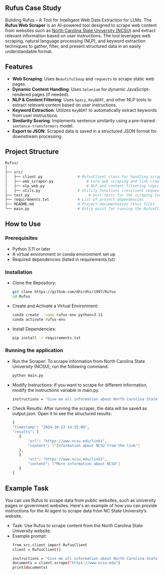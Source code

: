 ## Rufus Case Study
Building Rufus – A Tool for Intelligent Web Data Extraction for LLMs.
The **Rufus Web Scraper** is an AI-powered tool designed to scrape web content from websites such as [North Carolina State University (NCSU)](https://www.ncsu.edu/) and extract relevant information based on user instructions. The tool leverages web scraping, natural language processing (NLP), and keyword extraction techniques to gather, filter, and present structured data in an easily understandable format.

## Features

- **Web Scraping**: Uses `BeautifulSoup` and `requests` to scrape static web pages.
- **Dynamic Content Handling**: Uses `Selenium` for dynamic JavaScript-rendered pages (if needed).
- **NLP & Content Filtering**: Uses `Spacy`, `KeyBERT`, and other NLP tools to extract relevant content based on user instructions.
- **Keyword Extraction**: Utilizes `KeyBERT` to automatically extract keywords from user instructions.
- **Similarity Scoring**: Implements sentence similarity using a pre-trained `sentence-transformers` model.
- **Export to JSON**: Scraped data is saved in a structured JSON format for downstream processing.

## Project Structure

```bash
Rufus/
│
├── src/
│   ├── client.py                # RufusClient class for handling scraping logic
│   ├── web_scraper.py               # Core web scraping and link crawling logic
│   ├── nlp_web.py                   # NLP and content filtering logic
│   ├── utils.py                 # Utility functions (resilient requests, save to JSON, etc.)
├── test.py                           # Unit tests for the scraping functions
├── requirements.txt             # List of project dependencies
├── README.md                    # Project documentation (this file)
└── main.py                      # Entry point for running the RufusClient

```

## How to Use
### Prerequisites
- Python 3.11 or later
- A virtual environment or conda environment set up
- Required dependencies (listed in requirements.txt)

### Installation
-  Clone the Repository:
     ```bash
     git clone https://github.com/dhirdhir1997/Rufus
     cd Rufus
     ```
- Create and Activate a Virtual Environment:
  ```bash
  conda create --name rufus-env python=3.11
  conda activate rufus-env
  ```
- Install Dependencies:
    ```bash
    pip install -r requirements.txt
     ```
### Running the application
- Run the Scraper:
    To scrape information from North Carolina State University (NCSU), run the following command:
     ```bash
    python main.py
     ```
- Modify Instructions:
    If you want to scrape for different information, modify the instructions variable in main.py.
    ```bash
    instructions = "Give me all information about North Carolina State University"
    ```
- Check Results:
    After running the scraper, the data will be saved as output.json. Open it to see the structured results:
     ```bash
    {
    "timestamp": "2024-10-22 14:35:00",
    "results": [
        {
            "url": "https://www.ncsu.edu/link1",
            "content": ["Information about NCSU from the link"]
        },
        {
            "url": "https://www.ncsu.edu/link2",
            "content": ["More information about NCSU"]
        }
    ]
    ```
## Example Task
You can use Rufus to scrape data from public websites, such as university pages or government websites. Here's an example of how you can provide instructions for the AI agent to scrape data from NC State University’s website.
- Task: Use Rufus to scrape content from the North Carolina State University website.
- Example prompt:
  ```bash
  from src.client import RufusClient
  client = RufusClient()

  instructions = "Give me all information about North Carolina State University."
  documents = client.scrape("https://www.ncsu.edu")
  print(documents)

```
  


    

  
  

     

     

  






